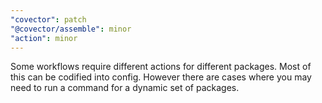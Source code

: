 ```yaml
---
"covector": patch
"@covector/assemble": minor
"action": minor
---
```


Some workflows require different actions for different packages. Most of this can be codified into config. However there are cases where you may need to run a command for a dynamic set of packages.
